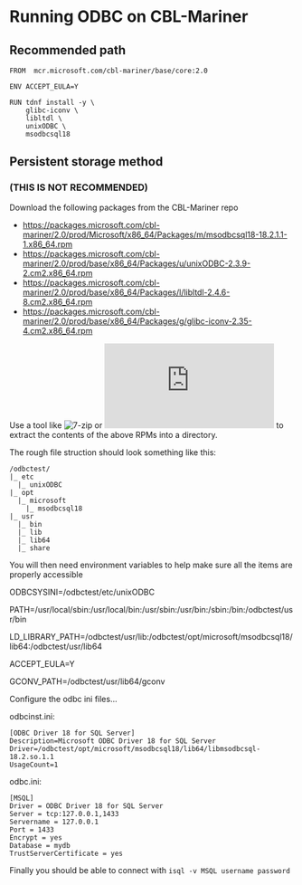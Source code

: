 # Running ODBC on CBL-Mariner

## Recommended path

```
FROM  mcr.microsoft.com/cbl-mariner/base/core:2.0

ENV ACCEPT_EULA=Y

RUN tdnf install -y \
    glibc-iconv \
    libltdl \   
    unixODBC \
    msodbcsql18 
```

## Persistent storage method
### (THIS IS NOT RECOMMENDED)
Download the following packages from the CBL-Mariner repo
* https://packages.microsoft.com/cbl-mariner/2.0/prod/Microsoft/x86_64/Packages/m/msodbcsql18-18.2.1.1-1.x86_64.rpm
* https://packages.microsoft.com/cbl-mariner/2.0/prod/base/x86_64/Packages/u/unixODBC-2.3.9-2.cm2.x86_64.rpm
* https://packages.microsoft.com/cbl-mariner/2.0/prod/base/x86_64/Packages/l/libltdl-2.4.6-8.cm2.x86_64.rpm
* https://packages.microsoft.com/cbl-mariner/2.0/prod/base/x86_64/Packages/g/glibc-iconv-2.35-4.cm2.x86_64.rpm

Use a tool like ![7-zip](https://www.7-zip.org/) or ![rpm2cpio](https://www.man7.org/linux/man-pages/man8/rpm2cpio.8.html) to extract the contents of the above RPMs into a directory.

The rough file struction should look something like this:
```
/odbctest/
|_ etc
  |_ unixODBC
|_ opt
  |_ microsoft
    |_ msodbcsql18
|_ usr
  |_ bin
  |_ lib
  |_ lib64
  |_ share
```

You will then need environment variables to help make sure all the items are properly accessible

ODBCSYSINI=/odbctest/etc/unixODBC

PATH=/usr/local/sbin:/usr/local/bin:/usr/sbin:/usr/bin:/sbin:/bin:/odbctest/usr/bin

LD_LIBRARY_PATH=/odbctest/usr/lib:/odbctest/opt/microsoft/msodbcsql18/lib64:/odbctest/usr/lib64

ACCEPT_EULA=Y

GCONV_PATH=/odbctest/usr/lib64/gconv

Configure the odbc ini files...

odbcinst.ini:
```
[ODBC Driver 18 for SQL Server]
Description=Microsoft ODBC Driver 18 for SQL Server
Driver=/odbctest/opt/microsoft/msodbcsql18/lib64/libmsodbcsql-18.2.so.1.1
UsageCount=1
```

odbc.ini:
```
[MSQL]
Driver = ODBC Driver 18 for SQL Server
Server = tcp:127.0.0.1,1433
Servername = 127.0.0.1
Port = 1433
Encrypt = yes
Database = mydb
TrustServerCertificate = yes
```

Finally you should be able to connect with `isql -v MSQL username password`
